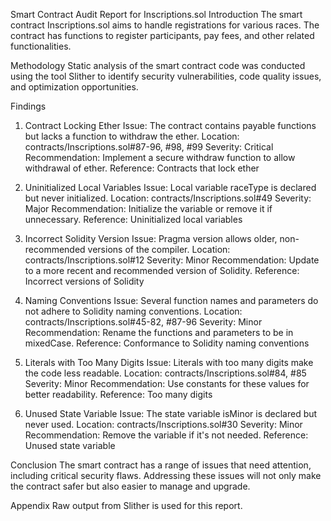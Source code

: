 Smart Contract Audit Report for Inscriptions.sol
Introduction
The smart contract Inscriptions.sol aims to handle registrations for various races. The contract has functions to register participants, pay fees, and other related functionalities.

Methodology
Static analysis of the smart contract code was conducted using the tool Slither to identify security vulnerabilities, code quality issues, and optimization opportunities.

Findings
1. Contract Locking Ether
Issue: The contract contains payable functions but lacks a function to withdraw the ether.
Location: contracts/Inscriptions.sol#87-96, #98, #99
Severity: Critical
Recommendation: Implement a secure withdraw function to allow withdrawal of ether.
Reference: Contracts that lock ether

2. Uninitialized Local Variables
Issue: Local variable raceType is declared but never initialized.
Location: contracts/Inscriptions.sol#49
Severity: Major
Recommendation: Initialize the variable or remove it if unnecessary.
Reference: Uninitialized local variables

3. Incorrect Solidity Version
Issue: Pragma version allows older, non-recommended versions of the compiler.
Location: contracts/Inscriptions.sol#12
Severity: Minor
Recommendation: Update to a more recent and recommended version of Solidity.
Reference: Incorrect versions of Solidity

4. Naming Conventions
Issue: Several function names and parameters do not adhere to Solidity naming conventions.
Location: contracts/Inscriptions.sol#45-82, #87-96
Severity: Minor
Recommendation: Rename the functions and parameters to be in mixedCase.
Reference: Conformance to Solidity naming conventions

5. Literals with Too Many Digits
Issue: Literals with too many digits make the code less readable.
Location: contracts/Inscriptions.sol#84, #85
Severity: Minor
Recommendation: Use constants for these values for better readability.
Reference: Too many digits

6. Unused State Variable
Issue: The state variable isMinor is declared but never used.
Location: contracts/Inscriptions.sol#30
Severity: Minor
Recommendation: Remove the variable if it's not needed.
Reference: Unused state variable

Conclusion
The smart contract has a range of issues that need attention, including critical security flaws. Addressing these issues will not only make the contract safer but also easier to manage and upgrade.

Appendix
Raw output from Slither is used for this report.